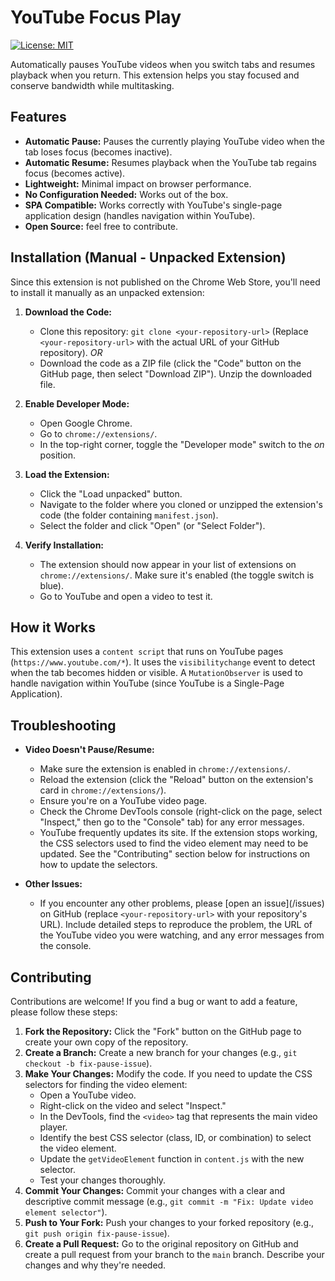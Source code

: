 # YouTube Focus Play

[![License: MIT](https://img.shields.io/badge/License-MIT-yellow.svg)](https://opensource.org/licenses/MIT)

Automatically pauses YouTube videos when you switch tabs and resumes playback when you return.  This extension helps you stay focused and conserve bandwidth while multitasking.

## Features

*   **Automatic Pause:** Pauses the currently playing YouTube video when the tab loses focus (becomes inactive).
*   **Automatic Resume:** Resumes playback when the YouTube tab regains focus (becomes active).
*   **Lightweight:**  Minimal impact on browser performance.
*   **No Configuration Needed:** Works out of the box.
*   **SPA Compatible:** Works correctly with YouTube's single-page application design (handles navigation within YouTube).
*  **Open Source:** feel free to contribute.

## Installation (Manual - Unpacked Extension)

Since this extension is not published on the Chrome Web Store, you'll need to install it manually as an unpacked extension:

1.  **Download the Code:**
    *   Clone this repository: `git clone <your-repository-url>`  (Replace `<your-repository-url>` with the actual URL of your GitHub repository).  *OR*
    *   Download the code as a ZIP file (click the "Code" button on the GitHub page, then select "Download ZIP").  Unzip the downloaded file.

2.  **Enable Developer Mode:**
    *   Open Google Chrome.
    *   Go to `chrome://extensions/`.
    *   In the top-right corner, toggle the "Developer mode" switch to the *on* position.

3.  **Load the Extension:**
    *   Click the "Load unpacked" button.
    *   Navigate to the folder where you cloned or unzipped the extension's code (the folder containing `manifest.json`).
    *   Select the folder and click "Open" (or "Select Folder").

4.  **Verify Installation:**
    *   The extension should now appear in your list of extensions on `chrome://extensions/`.  Make sure it's enabled (the toggle switch is blue).
    *   Go to YouTube and open a video to test it.

## How it Works

This extension uses a `content script` that runs on YouTube pages (`https://www.youtube.com/*`).  It uses the `visibilitychange` event to detect when the tab becomes hidden or visible.  A `MutationObserver` is used to handle navigation within YouTube (since YouTube is a Single-Page Application).

## Troubleshooting

*   **Video Doesn't Pause/Resume:**
    *   Make sure the extension is enabled in `chrome://extensions/`.
    *   Reload the extension (click the "Reload" button on the extension's card in `chrome://extensions/`).
    *   Ensure you're on a YouTube video page.
    *   Check the Chrome DevTools console (right-click on the page, select "Inspect," then go to the "Console" tab) for any error messages.
    *   YouTube frequently updates its site. If the extension stops working, the CSS selectors used to find the video element may need to be updated.  See the "Contributing" section below for instructions on how to update the selectors.

*   **Other Issues:**
    *   If you encounter any other problems, please [open an issue](<your-repository-url>/issues) on GitHub (replace `<your-repository-url>` with your repository's URL).  Include detailed steps to reproduce the problem, the URL of the YouTube video you were watching, and any error messages from the console.

## Contributing

Contributions are welcome!  If you find a bug or want to add a feature, please follow these steps:

1.  **Fork the Repository:** Click the "Fork" button on the GitHub page to create your own copy of the repository.
2.  **Create a Branch:** Create a new branch for your changes (e.g., `git checkout -b fix-pause-issue`).
3.  **Make Your Changes:** Modify the code.  If you need to update the CSS selectors for finding the video element:
    *   Open a YouTube video.
    *   Right-click on the video and select "Inspect."
    *   In the DevTools, find the `<video>` tag that represents the main video player.
    *   Identify the best CSS selector (class, ID, or combination) to select the video element.
    *   Update the `getVideoElement` function in `content.js` with the new selector.
    *   Test your changes thoroughly.
4.  **Commit Your Changes:** Commit your changes with a clear and descriptive commit message (e.g., `git commit -m "Fix: Update video element selector"`).
5.  **Push to Your Fork:** Push your changes to your forked repository (e.g., `git push origin fix-pause-issue`).
6.  **Create a Pull Request:** Go to the original repository on GitHub and create a pull request from your branch to the `main` branch.  Describe your changes and why they're needed.


